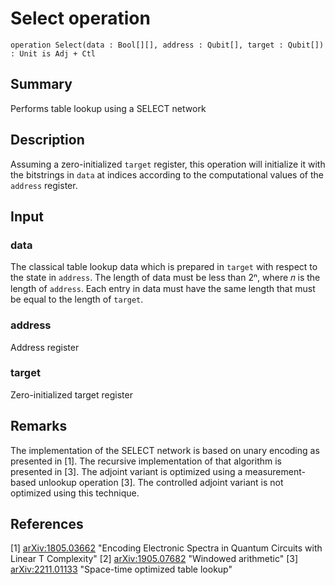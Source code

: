 # Select operation

`operation Select(data : Bool[][], address : Qubit[], target : Qubit[]) : Unit is Adj + Ctl`

## Summary
Performs table lookup using a SELECT network

## Description
Assuming a zero-initialized `target` register, this operation will
initialize it with the bitstrings in `data` at indices according to the
computational values of the `address` register.

## Input
### data
The classical table lookup data which is prepared in `target` with
respect to the state in `address`. The length of data must be less than
2ⁿ, where 𝑛 is the length of `address`. Each entry in data must have
the same length that must be equal to the length of `target`.
### address
Address register
### target
Zero-initialized target register

## Remarks
The implementation of the SELECT network is based on unary encoding as
presented in [1].  The recursive implementation of that algorithm is
presented in [3].  The adjoint variant is optimized using a
measurement-based unlookup operation [3]. The controlled adjoint variant
is not optimized using this technique.

## References
[1] [arXiv:1805.03662](https://arxiv.org/abs/1805.03662)
    "Encoding Electronic Spectra in Quantum Circuits with Linear T
     Complexity"
[2] [arXiv:1905.07682](https://arxiv.org/abs/1905.07682)
    "Windowed arithmetic"
[3] [arXiv:2211.01133](https://arxiv.org/abs/2211.01133)
    "Space-time optimized table lookup"

